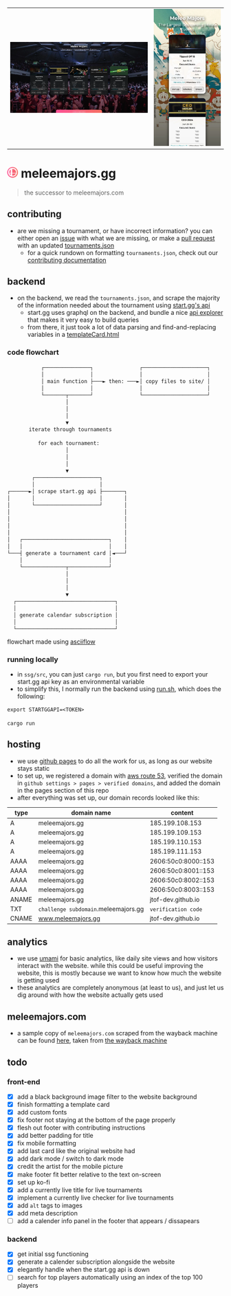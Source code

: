 <table>
    <tr>
        <td><img src="assets/darkModeDesktopView.webp"></td>
        <!-- <td><img src="assets/lightModeDesktopView.webp"></td> -->
        <!-- <td><img src="assets/darkModeMobileView.webp"></td> -->
        <td><img src="assets/lightModeMobileView.webp"></td>
    </tr>
</table>

# <img src="site/assets/favicon/favicon.webp" height="25px"> meleemajors.gg

> the successor to meleemajors.com

## contributing

- are we missing a tournament, or have incorrect information? you can either open an [issue](https://github.com/jtof-dev/meleemajors.gg/issues) with what we are missing, or make a [pull request](https://github.com/jtof-dev/meleemajors.gg/pulls) with an updated [tournaments.json](ssg/src/tournaments.json)
  - for a quick rundown on formatting `tournaments.json`, check out our [contributing documentation](CONTRIBUTING.md)

## backend

- on the backend, we read the `tournaments.json`, and scrape the majority of the information needed about the tournament using [start.gg's api](https://developer.start.gg/)
  - start.gg uses graphql on the backend, and bundle a nice [api explorer](https://developer.start.gg/explorer) that makes it very easy to build queries
  - from there, it just took a lot of data parsing and find-and-replacing variables in a [templateCard.html](ssg/src/html/templateCard.html)

### code flowchart
```
           ┌───────────────┐               ┌─────────────────────┐
           │               │               │                     │
           │ main function ├───► then: ───►│ copy files to site/ │
           │               │               │                     │
           └───────┬───────┘               └─────────────────────┘
                   │                                              
                   │                                              
                   │                                              
                   ▼                                              
       iterate through tournaments                                
                                                                  
          for each tournament:                                    
                   │                                              
                   │                                              
                   │                                              
                   ▼                                              
        ┌─────────────────────┐                                   
        │                     │                                   
┌──────►│ scrape start.gg api ├───────┐                           
│       │                     │       │                           
│       └─────────────────────┘       │                           
│                                     │                           
│                                     │                           
│                                     │                           
│                                     │                           
│   ┌────────────────────────────┐    │                           
│   │                            │    │                           
└───┤ generate a tournament card │◄───┘                           
    │                            │                                
    └──────────────┬─────────────┘                                
                   │                                              
                   │                                              
                   │                                              
                   ▼                                              
  ┌────────────────────────────────┐                              
  │                                │                              
  │ generate calendar subscription │                              
  │                                │                              
  └────────────────────────────────┘                              
  ```
flowchart made using [asciiflow](https://asciiflow.com)

### running locally

- in `ssg/src`, you can just `cargo run`, but you first need to export your start.gg api key as an environmental variable
- to simplify this, I normally run the backend using [run.sh](ssg/src/sampleRun.sh), which does the following:

```
export STARTGGAPI=<TOKEN>

cargo run
```

## hosting

- we use [github pages](https://pages.github.com) to do all the work for us, as long as our website stays static
- to set up, we registered a domain with [aws route 53](https://aws.amazon.com/route53/), verified the domain in `github settings > pages > verified domains`, and added the domain in the pages section of this repo
- after everything was set up, our domain records looked like this:

| type  | domain name                          | content             |
|-------|--------------------------------------|---------------------|
| A     | meleemajors.gg                       | 185.199.108.153     |
| A     | meleemajors.gg                       | 185.199.109.153     |
| A     | meleemajors.gg                       | 185.199.110.153     |
| A     | meleemajors.gg                       | 185.199.111.153     |
| AAAA  | meleemajors.gg                       | 2606:50c0:8000::153 |
| AAAA  | meleemajors.gg                       | 2606:50c0:8001::153 |
| AAAA  | meleemajors.gg                       | 2606:50c0:8002::153 |
| AAAA  | meleemajors.gg                       | 2606:50c0:8003::153 |
| ANAME | meleemajors.gg                       | jtof-dev.github.io  |
| TXT   | `challenge subdomain`.meleemajors.gg | `verification code` |
| CNAME | www.meleemajors.gg                   | jtof-dev.github.io  |

## analytics

- we use [umami](https://umami.is/) for basic analytics, like daily site views and how visitors interact with the website. while this could be useful improving the website, this is mostly because we want to know how much the website is getting used
- these analytics are completely anonymous (at least to us), and just let us dig around with how the website actually gets used

## meleemajors.com

- a sample copy of `meleemajors.com` scraped from the wayback machine can be found [here](https://github.com/jtof-dev/meleemajors.gg/tree/meleemajors.com), taken from [the wayback machine](https://web.archive.org/web/20221202045414/https://www.meleemajors.com/)

## todo

### front-end
- [x] add a black background image filter to the website background
- [x] finish formatting a template card
- [x] add custom fonts
- [x] fix footer not staying at the bottom of the page properly
- [x] flesh out footer with contributing instructions
- [x] add better padding for title
- [x] fix mobile formatting
- [x] add last card like the original website had
- [x] add dark mode / switch to dark mode
- [x] credit the artist for the mobile picture
- [x] make footer fit better relative to the text on-screen
- [x] set up ko-fi
- [x] add a currently live title for live tournaments
- [x] implement a currently live checker for live tournaments
- [x] add `alt` tags to images
- [x] add meta description
- [ ] add a calender info panel in the footer that appears / dissapears

### backend
- [x] get initial ssg functioning
- [x] generate a calender subscription alongside the website
- [x] elegantly handle when the start.gg api is down
- [ ] search for top players automatically using an index of the top 100 players